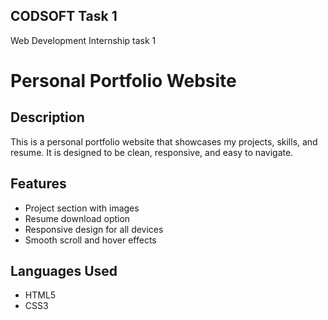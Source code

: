## CODSOFT Task 1

Web Development Internship task 1
#  Personal Portfolio Website

##  Description
This is a personal portfolio website that showcases my projects, skills, and resume. It is designed to be clean, responsive, and easy to navigate.

##  Features
- Project section with images
- Resume download option
- Responsive design for all devices
- Smooth scroll and hover effects

##  Languages Used
- HTML5  
- CSS3
